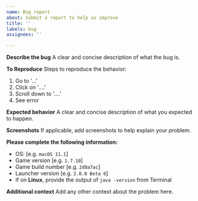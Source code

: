 ```yaml
---
name: Bug report
about: Submit a report to help us improve
title: ''
labels: bug
assignees: ''

---
```


**Describe the bug**
A clear and concise description of what the bug is.

**To Reproduce**
Steps to reproduce the behavior:
1. Go to '...'
2. Click on '....'
3. Scroll down to '....'
4. See error

**Expected behavior**
A clear and concise description of what you expected to happen.

**Screenshots**
If applicable, add screenshots to help explain your problem.

**Please complete the following information:**
 - OS: [e.g. `macOS 11.1`]
 - Game version [e.g. `1.7.10`]
 - Game build number [e.g. `2d8a7ac`]
 - Launcher version [e.g. `2.0.0 Beta 6`]
 - If on **Linux**, provide the output of `java -version` from Terminal


**Additional context**
Add any other context about the problem here.

